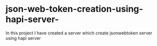 # json-web-token-creation-using-hapi-server-
 In this project I have created a server which create jsonwebtoken server using hapi server
